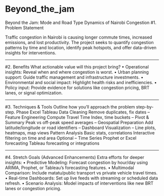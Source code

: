 # Beyond_the_jam
 Beyond the Jam: Mode  and Road Type Dynamics of Nairobi Congestion
#1. Problem Statement

Traffic congestion in Nairobi is causing longer commute times, increased emissions, and lost productivity. The project seeks to quantify congestion patterns by time and location, identify peak hotspots, and offer data-driven insights for interventions.
________________________________________
#2. Benefits
What actionable value will this project bring?
•	Operational insights: Reveal when and where congestion is worst.
•	Urban planning support: Guide traffic management and infrastructure investments.
•	Environmental and social impact: Highlight health risks and inefficiencies.
•	Policy input: Provide evidence for solutions like congestion pricing, BRT lanes, or signal optimization.
________________________________________
#3. Techniques & Tools
Outline how you’ll approach the problem step-by-step.
Phase	Excel	Tableau
Data Cleaning	Remove duplicates, fix dates	–
Feature Engineering	Compute Travel Time Index, time buckets	–
Pivot & Summary	Peak vs off-peak speed averages	–
Geospatial Preparation	Add latitude/longitude or road identifiers	–
Dashboard Visualization	–	Line plots, heatmaps, map views
Pattern Analysis	Basic stats, correlations	Interactive filtering on time and area
Optional – Time Series	Prophet or Excel forecasting	Tableau forecasting or integrations
________________________________________
#4. Stretch Goals (Advanced Enhancements)
Extra efforts for deeper insights:
•	 Predictive Modeling: Forecast congestion by hour/day using ARIMA, Prophet, or Tableau’s forecasting features.
•	 Multimodal Comparison: Include matatu/public transport vs private vehicle travel times.
•	 Real-time Dashboards: Set up live feeds with streaming or scheduled data refresh.
•	 Scenario Analysis: Model impacts of interventions like new BRT lanes or congestion pricing.
